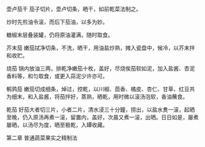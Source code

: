 壶卢茄干  茄子切片，壶卢切条，晒干，如前乾菜法制之。

炒时先煎油令滚，而后下茄油，以多为妙。

糖椒末层叠装罐，仍将原油灌满，随时取食。

芥末茄  嫩茄拭净切条，不洗，晒干，用油盐炒熟，摊入瓷盘中，候冷，以芥末拌和收贮。

烧茄  锅内放油三两，排乾净嫩茄十枚，盖好，尽烧俟茄软如泥，加入盐酱、杏泥香料等，和匀取食，或更入蒜泥少许亦可。

鹌鹑茄  嫩茄切成细条，焯过，控乾，以川椒、茴香、橘皮、杏仁、甘草、红豆共为细末，和入盐酱，将茄拌好，蒸熟，晒乾，用时微以滚汤泡软，香油蘸食。

乾茄  好茄大者切三片，小者二片，清水浸三十分鐘，捞出，以盐水煑一滚，起晒至晚，仍入原汤再煮一滚，留置内，盖好，次晨又煮一滚，出晒。日日如是，屡煮屡晒，以汤尽为度，晒至极乾，入罈收藏。

第二章 普通蔬菜果实之精制法